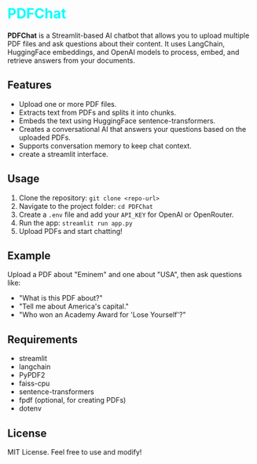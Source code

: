 <h1 style="color: cyan">PDFChat</h1>

<p><strong>PDFChat</strong> is a Streamlit-based AI chatbot that allows you to upload multiple PDF files and ask questions about their content. 
It uses LangChain, HuggingFace embeddings, and OpenAI models to process, embed, and retrieve answers from your documents.</p>

<h2>Features</h2>
<ul>
    <li>Upload one or more PDF files.</li>
    <li>Extracts text from PDFs and splits it into chunks.</li>
    <li>Embeds the text using HuggingFace sentence-transformers.</li>
    <li>Creates a conversational AI that answers your questions based on the uploaded PDFs.</li>
    <li>Supports conversation memory to keep chat context.</li>
    <li>create a streamlit interface.</li>
</ul>

<h2>Usage</h2>
<ol>
    <li>Clone the repository: <code>git clone &lt;repo-url&gt;</code></li>
    <li>Navigate to the project folder: <code>cd PDFChat</code></li>
    <li>Create a <code>.env</code> file and add your <code>API_KEY</code> for OpenAI or OpenRouter.</li>
    <li>Run the app: <code>streamlit run app.py</code></li>
    <li>Upload PDFs and start chatting!</li>
</ol>

<h2>Example</h2>
<p>Upload a PDF about "Eminem" and one about "USA", then ask questions like:</p>
<ul>
    <li>"What is this PDF about?"</li>
    <li>"Tell me about America's capital."</li>
    <li>"Who won an Academy Award for 'Lose Yourself'?"</li>
</ul>

<h2>Requirements</h2>
<ul>
    <li>streamlit</li>
    <li>langchain</li>
    <li>PyPDF2</li>
    <li>faiss-cpu</li>
    <li>sentence-transformers</li>
    <li>fpdf (optional, for creating PDFs)</li>
    <li>dotenv</li>
</ul>

<h2>License</h2>
<p>MIT License. Feel free to use and modify!</p>

</body>
</html>
